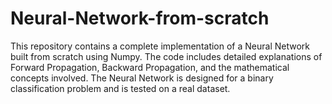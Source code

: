# Neural-Network-from-scratch
This repository contains a complete implementation of a Neural Network built from scratch using Numpy. The code includes detailed explanations of Forward Propagation, Backward Propagation, and the mathematical concepts involved. The Neural Network is designed for a binary classification problem and is tested on a real dataset.
